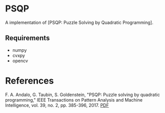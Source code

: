 # PSQP
A implementation of [PSQP: Puzzle Solving by Quadratic Programming].

## Requirements

- numpy
- cvxpy
- opencv

# References

F. A. Andalo, G. Taubin, S. Goldenstein, "PSQP: Puzzle solving by quadratic programming," IEEE Transactions on Pattern Analysis and Machine Intelligence, vol. 39, no. 2, pp. 385-396, 2017. [PDF](http://ieeexplore.ieee.org/document/7442162/)